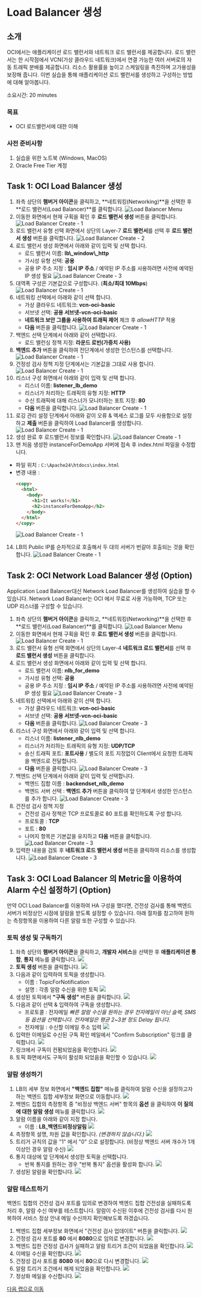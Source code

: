 # Load Balancer 생성

## 소개

OCI에서는 애플리케이션 로드 밸런서와 네트워크 로드 밸런서를 제공합니다.
로드 밸런서는 한 시작점에서 VCN(가상 클라우드 네트워크)에서 연결 가능한 여러 서버로의 자동 트래픽 분배를 제공합니다.
리소스 활용률을 높이고 스케일링을 촉진하며 고가용성을 보장해 줍니다.
이번 실습을 통해 애플리케이션 로드 밸런서를 생성하고 구성하는 방법에 대해 알아봅니다.

소요시간: 20 minutes

### 목표

- OCI 로드밸런서에 대한 이해

### 사전 준비사항

1. 실습을 위한 노트북 (Windows, MacOS)
1. Oracle Free Tier 계정

## Task 1: OCI Load Balancer 생성

1. 좌측 상단의 **햄버거 아이콘**을 클릭하고, **네트워킹(Networking)**을 선택한 후 **로드 밸런서(Load Balancer)**를 클릭합니다.
   ![Load Balancer Menu](images/lb-create-1.png " ")
2. 이동한 화면에서 현재 구획을 확인 후 **로드 밸런서 생성** 버튼을 클릭합니다.
   ![Load Balancer Create - 1](images/lb-create-3.png " ")
3. 로드 밸런서 유형 선택 화면에서 상단의 Layer-7 **로드 밸런서**를 선택 후 **로드 밸런서 생성** 버튼을 클릭합니다.
   ![Load Balancer Create - 2](images/lb-create-3.png " ")
4. 로드 밸런서 생성 화면에서 아래와 같이 입력 및 선택 합니다.
   - 로드 밸런서 이름: **lb\\\_window\\\_http**
   - 가시성 유형 선택: **공용**
   - 공용 IP 주소 지정 : **임시 IP 주소** / 예약된 IP 주소를 사용하려면 사전에 예약된 IP 생성 필요
     ![Load Balancer Create - 3](images/lb-create-4.png " ")
5. 대역폭 구성은 기본값으로 구성합니다. (**최소/최대 10Mbps**)
   ![Load Balancer Create - 1](images/lb-create-5.png " ")
6. 네트워킹 선택에서 아래와 같이 선택 합니다.
   - 가상 클라우드 네트워크: **vcn-oci-basic**
   - 서브넷 선택: **공용 서브넷-vcn-oci-basic**
   - **네트워크 보안 그룹을 사용하여 트래픽 제어** 체크 후 _allowHTTP_ 적용
   - **다음** 버튼을 클릭합니다.
     ![Load Balancer Create - 1](images/lb-create-6.png " ")
7. 백엔드 선택 단계에서 아래와 같이 선택합니다.
   - 로드 밸런싱 정책 지정: **라운드 로빈(가중치 사용)**
8. **백엔드 추가** 버튼을 클릭하여 전단계에서 생성한 인스턴스를 선택합니다.
   ![Load Balancer Create - 1](images/lb-create-7.png " ")
9. 건정성 검사 정책 지정 단계에서는 기본값을 그대로 사용 합니다.
   ![Load Balancer Create - 1](images/lb-create-8.png " ")
10. 리스너 구성 화면에서 아래와 같이 입력 및 선택 합니다.
    - 리스너 이름: **listener_lb_demo**
    - 리스너가 처리하는 트래픽의 유형 지정: **HTTP**
    - 수신 트래픽에 대해 리스너가 모니터하는 포트 지정: **80**
    - **다음** 버튼을 클릭합니다.
      ![Load Balancer Create - 1](images/lb-create-9.png " ")
11. 로깅 관리 설정 단계에서 아래와 같이 오류 & 엑세스 로그를 모두 사용함으로 설정하고 **제출** 버튼을 클릭하여 Load Balancer를 생성합니다.
    ![Load Balancer Create - 1](images/lb-create-10.png " ")
12. 생성 완료 후 로드밸런서 정보를 확인합니다.
    ![Load Balancer Create - 1](images/lb-create-11.png " ")
13. 맨 처음 생성한 instanceForDemoApp 서버에 접속 후 index.html 파일을 수정합니다.

- 파일 위치 : `C:\Apache24\htdocs\index.html`
- 변경 내용 :
  ```html
  <copy>
    <html>
      <body>
        <h1>It works!</h1>
        <h2>instanceForDemoApp</h2>
      </body>
    </html>
  </copy>
  ```
  ![Load Balancer Create - 1](images/lb-create-12.png " ")

14. LB의 Public IP를 순차적으로 호출해서 두 대의 서버가 번갈아 호출되는 것을 확인합니다.
    ![Load Balancer Create - 1](images/lb-create-13.png " ")

## Task 2: OCI Network Load Balancer 생성 (Option)

Application Load Balancer대신 Network Load Balancer를 생성하여 실습을 할 수 있습니다.
Network Load Balancer는 OCI 에서 무료로 사용 가능하며, TCP 또는 UDP 리스너를 구성할 수 있습니다.

1. 좌측 상단의 **햄버거 아이콘**을 클릭하고, **네트워킹(Networking)**을 선택한 후 **로드 밸런서(Load Balancer)**를 클릭합니다.
   ![Load Balancer Menu](images/oci-networking-load-balancer.png " ")
2. 이동한 화면에서 현재 구획을 확인 후 **로드 밸런서 생성** 버튼을 클릭합니다.
   ![Load Balancer Create - 1](images/oci-networking-load-balancer-create-1.png " ")
3. 로드 밸런서 유형 선택 화면에서 상단의 Layer-4 **네트워크 로드 밸런서**를 선택 후 **로드 밸런서 생성** 버튼을 클릭합니다.
4. 로드 밸런서 생성 화면에서 아래와 같이 입력 및 선택 합니다.
   - 로드 밸런서 이름: **nlb_for_demo**
   - 가시성 유형 선택: **공용**
   - 공용 IP 주소 지정 : **임시 IP 주소** / 예약된 IP 주소를 사용하려면 사전에 예약된 IP 생성 필요
     ![Load Balancer Create - 3](images/oci-networking-nlb-create-1.png " ")
5. 네트워킹 선택에서 아래와 같이 선택 합니다.
   - 가상 클라우드 네트워크: **vcn-oci-basic**
   - 서브넷 선택: **공용 서브넷-vcn-oci-basic**
   - **다음** 버튼을 클릭합니다.
     ![Load Balancer Create - 3](images/oci-networking-nlb-create-2.png " ")
6. 리스너 구성 화면에서 아래와 같이 입력 및 선택 합니다.
   - 리스너 이름: **listener_nlb_demo**
   - 리스너가 처리하는 트래픽의 유형 지정: **UDP/TCP**
   - 송신 트래픽 포트: **포트사용** / 별도의 포트 지정없이 Client에서 요청한 트래픽을 백엔드로 전달합니다.
   - **다음** 버튼을 클릭합니다.
     ![Load Balancer Create - 3](images/oci-networking-nlb-create-3.png " ")
7. 백엔드 선택 단계에서 아래와 같이 입력 및 선택합니다.
   - 백엔드 집합 이름 : **backendset_nlb_demo**
   - 백엔드 서버 선택 : **백엔드 추가** 버튼을 클릭하여 앞 단계에서 생성한 인스턴스를 추가 합니다.
     ![Load Balancer Create - 3](images/oci-networking-nlb-create-4.png " ")
8. 건전성 검사 정책 지정
   - 건전성 검사 정책은 TCP 프로토콜로 80 포트를 확인하도록 구성 합니다.
   - 프로토콜 : **TCP**
   - 포트 : **80**
   - 나머지 항목은 기본값을 유지하고 **다음** 버튼을 클릭합니다.
     ![Load Balancer Create - 3](images/oci-networking-nlb-create-5.png " ")
9. 입력한 내용을 검토 후 **네트워크 로드 밸런서 생성** 버튼을 클릭하여 리소스를 생성합니다.
   ![Load Balancer Create - 3](images/oci-networking-nlb-create-6.png " ")

## Task 3: OCI Load Balancer 의 Metric을 이용하여 Alarm 수신 설정하기 (Option)

만약 OCI Load Balancer를 이용하여 HA 구성을 했다면, 건전성 검사를 통해 백엔드 서버가 비정상인 시점에 알람을 받도록 설정할 수 있습니다.
아래 절차를 참고하여 원하는 측정항목을 이용하여 다른 알람 또한 구성할 수 있습니다.

### 토픽 생성 및 구독하기

1. 좌측 상단의 **햄버거 아이콘**을 클릭하고, **개발자 서비스**을 선택한 후 **애플리케이션 통합**, **통지** 메뉴를 클릭합니다.
   ![](images/create-topic-1.png " ")
2. **토픽 생성** 버튼을 클릭합니다.
   ![](images/create-topic-2.png " ")
3. 다음과 같이 입력하여 토픽을 생성합니다.
   - 이름 : TopicForNotification
   - 설명 : 각종 알람 수신을 위한 토픽
     ![](images/create-topic-3.png " ")
4. 생성된 토픽에서 **"구독 생성"** 버튼을 클릭합니다.
   ![](images/create-topic-4.png " ")
5. 다음과 같이 선택 & 입력하여 구독을 생성합니다.
   - 프로토콜 : 전자메일 _빠른 알람 수신을 원하는 경우 전자메일이 아닌 슬랙, SMS등 옵션을 선택합니다. 전자메일은 평균 2~3분 정도 Delay 됩니다._
   - 전자메일 : 수신할 이메일 주소 입력
     ![](images/create-topic-5.png " ")
6. 입력한 이메일로 수신된 구독 확인 메일에서 "Confirm Subscription" 링크를 클릭합니다.
   ![](images/create-topic-6.png " ")
7. 링크에서 구독이 컨펌되었음을 확인합니다.
   ![](images/create-topic-7.png " ")
8. 토픽 화면에서도 구독이 활성화 되었음을 확인할 수 있습니다.
   ![](images/create-topic-8.png " ")

### 알람 생성하기

1. LB의 세부 정보 화면에서 **"백엔드 집합"** 메뉴를 클릭하여 알람 수신을 설정하고자 하는 백엔드 집합 세부정보 화면으로 이동합니다.
   ![](images/create-lb-alarm-1.png " ")
2. 백엔드 집합의 측정항목 중 "비정상 백엔드 서버" 항목의 **옵션** 을 클릭하여 **이 질의에 대한 알람 생성** 메뉴를 클릭합니다.
   ![](images/create-lb-alarm-2.png " ")
3. 알람 이름을 아래와 같이 지정 합니다.
   - 이름 : **LB\_백엔드비정상알림**
     ![](images/create-lb-alarm-3.png " ")
4. 측정항목 설명, 차원 값을 확인합니다. _(변경하지 않습니다.)_
   ![](images/create-lb-alarm-4.png " ")
5. 트리거 규칙의 값을 "1" 에서 "0" 으로 설정합니다. (비정상 백엔드 서버 개수가 1개 이상인 경우 알람 수신)
   ![](images/create-lb-alarm-5.png " ")
6. 통지 대상에 앞 단계에서 생성한 토픽을 선택합니다.
   - 반복 통지를 원하는 경우 "반복 통지" 옵션을 활성화 합니다.
     ![](images/create-lb-alarm-6.png " ")
7. 생성된 알람을 확인합니다.
   ![](images/create-lb-alarm-7.png " ")

### 알람 테스트하기

백엔드 집합의 건전성 검사 포트를 임의로 변경하여 백엔드 집합 건전성을 실패하도록 처리 후, 알람 수신 여부를 테스트합니다.
알람이 수신된 이후에 건전성 검사를 다시 원복하여 서비스 정상 안내 메일 수신까지 확인해보도록 하겠습니다.

1. 백엔드 집합 세부정보 화면에서 "건전성 검사 업데이트" 버튼을 클릭합니다.
   ![](images/create-lb-alarm-8.png " ")
2. 건정성 검사 포트를 **80** 에서 **8080**으로 임의로 변경합니다.
   ![](images/create-lb-alarm-9.png " ")
3. 백엔드 집한 건정성 검사가 실패하고 알람 트리거 조건이 되었음을 확인합니다.
   ![](images/create-lb-alarm-11.png " ")
4. 이메일 수신을 확인합니다.
   ![](images/create-lb-alarm-13.png " ")
5. 건정성 검사 포트를 **8080** 에서 **80**으로 다시 변경합니다.
   ![](images/create-lb-alarm-12.png " ")
6. 알람 트리거 조건에서 해제 되었음을 확인합니다.
   ![](images/create-lb-alarm-14.png " ")
7. 정상화 메일을 수신합니다.
   ![](images/create-lb-alarm-15.png " ")

[다음 랩으로 이동](#next)

